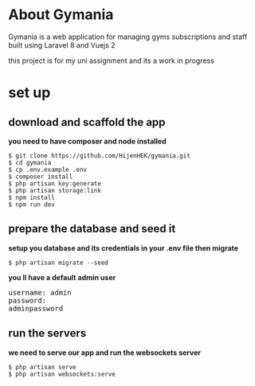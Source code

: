 # About Gymania

Gymania is a web application for managing gyms subscriptions and staff 
built using Laravel 8 and Vuejs 2

this project is for my uni assignment and its a work in progress

# set up

## download and scaffold the app
<strong> you need to have composer and node installed  </strong>

    $ git clone https://github.com/HijenHEK/gymania.git
    $ cd gymania
    $ cp .env.example .env
    $ composer install
    $ php artisan key:generate
    $ php artisan storage:link
    $ npm install
    $ npm run dev
## prepare the database and seed it

<strong> setup you database and its credentials in your .env file then migrate </strong>

    $ php artisan migrate --seed

<strong> you ll have a default admin user </strong>
    <pre>
    <span class="pl-ent">username</span>: <span class="pl-s">admin</span>
    <span class="pl-ent">password</span>: <span class="pl-s">adminpassword</span>
    </pre>

## run the servers

<strong> we need to serve our app and run the websockets server </strong>


    $ php artisan serve
    $ php artisan websockets:serve

    



        


